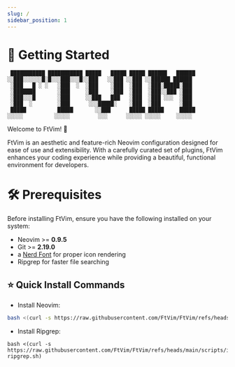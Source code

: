 ```yaml
---
slug: /
sidebar_position: 1
---
```


# 🚀 Getting Started

```
 ███████████ ███████████ █████   █████ █████ ██████   ██████
░░███░░░░░░█░█░░░███░░░█░░███   ░░███ ░░███ ░░██████ ██████ 
 ░███   █ ░ ░   ░███  ░  ░███    ░███  ░███  ░███░█████░███ 
 ░███████       ░███     ░███    ░███  ░███  ░███░░███ ░███ 
 ░███░░░█       ░███     ░░███   ███   ░███  ░███ ░░░  ░███ 
 ░███  ░        ░███      ░░░█████░    ░███  ░███      ░███ 
 █████          █████       ░░███      █████ █████     █████
░░░░░          ░░░░░         ░░░      ░░░░░ ░░░░░     ░░░░░ 
```

Welcome to FtVim! 🎉

FtVim is an aesthetic and feature-rich Neovim configuration designed for ease of use and extensibility. With a carefully curated set of plugins, FtVim enhances your coding experience while providing a beautiful, functional environment for developers.

# 🛠️ Prerequisites

Before installing FtVim, ensure you have the following installed on your system:

- Neovim >= **0.9.5**
- Git >= **2.19.0**
- a [Nerd Font](https://www.nerdfonts.com/) for proper icon rendering
- Ripgrep for faster file searching

## ⭐ Quick Install Commands

- Install Neovim:
```bash
bash <(curl -s https://raw.githubusercontent.com/FtVim/FtVim/refs/heads/main/scripts/install-neovim.sh)
```

- Install Ripgrep:
```
bash <(curl -s https://raw.githubusercontent.com/FtVim/FtVim/refs/heads/main/scripts/install-ripgrep.sh)
```
